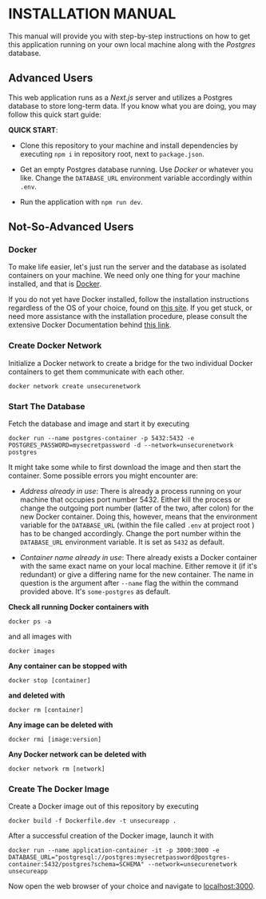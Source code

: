 # INSTALLATION MANUAL

This manual will provide you with step-by-step instructions on how to get this application running on your own local machine along with the _Postgres_ database.

## Advanced Users

This web application runs as a _Next.js_ server and utilizes a Postgres database to store long-term data. If you know what you are doing, you may follow this quick start guide:

**QUICK START**:

- Clone this repository to your machine and install dependencies by executing `npm i` in repository root, next to `package.json`.

- Get an empty Postgres database running. Use _Docker_ or whatever you like. Change the `DATABASE_URL` environment variable accordingly within `.env`.

- Run the application with `npm run dev`.

## Not-So-Advanced Users

### Docker

To make life easier, let's just run the server and the database as isolated containers on your machine. We need only one thing for your machine installed, and that is [Docker](https://www.docker.com/ "Docker").

If you do not yet have Docker installed, follow the installation instructions regardless of the OS of your choice, found on [this site](https://www.docker.com/get-started/ "Docker - Get Started"). If you get stuck, or need more assistance with the installation procedure, please consult the extensive Docker Documentation behind [this link](https://docs.docker.com/desktop/ "Overview of Docker Desktop").

### Create Docker Network

Initialize a Docker network to create a bridge for the two individual Docker containers to get them communicate with each other.

```
docker network create unsecurenetwork
```

### Start The Database

Fetch the database and image and start it by executing

```
docker run --name postgres-container -p 5432:5432 -e POSTGRES_PASSWORD=mysecretpassword -d --network=unsecurenetwork postgres
```

It might take some while to first download the image and then start the container. Some possible errors you might encounter are:

- _Address already in use_: There is already a process running on your machine that occupies port number 5432. Either kill the process or change the outgoing port number (latter of the two, after colon) for the new Docker container. Doing this, however, means that the environment variable for the `DATABASE_URL` (within the file called `.env` at project root ) has to be changed accordingly. Change the port number within the `DATABASE_URL` environment variable. It is set as `5432` as default.

- _Container name already in use_: There already exists a Docker container with the same exact name on your local machine. Either remove it (if it's redundant) or give a differing name for the new container. The name in question is the argument after `--name` flag the within the command provided above. It's `some-postgres` as default.

**Check all running Docker containers with**

```
docker ps -a
```

and all images with

```
docker images
```

**Any container can be stopped with**

```
docker stop [container]
```

**and deleted with**

```
docker rm [container]
```

**Any image can be deleted with**

```
docker rmi [image:version]
```

**Any Docker network can be deleted with**

```
docker network rm [network]
```

### Create The Docker Image

Create a Docker image out of this repository by executing

```
docker build -f Dockerfile.dev -t unsecureapp .
```

After a successful creation of the Docker image, launch it with

```
docker run --name application-container -it -p 3000:3000 -e DATABASE_URL="postgresql://postgres:mysecretpassword@postgres-container:5432/postgres?schema=SCHEMA" --network=unsecurenetwork unsecureapp
```

Now open the web browser of your choice and navigate to [localhost:3000](http://localhost:3000 "Your localhost:3000").
